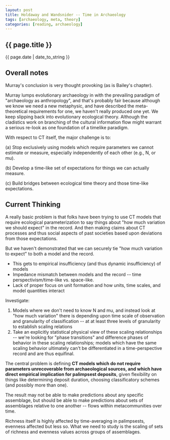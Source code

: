 ```yaml
---
layout: post
title: Holdaway and Wandsnider -- Time in Archaeology
tags: [archaeology, meta, theory]
categories: [reading, archaeology]
---
```


{{ page.title }}
----------------

<div class="publish_date">
{{ page.date | date_to_string }}
</div>



## Overall notes ##

Murray's conclusion is very thought provoking (as is Bailey's chapter).  

Murray lumps evolutionary archaeology in with the prevailing paradigm of "archaeology as anthropology", and that's probably fair because although we know we need a new metaphysic, and have described the meta-theoretical requirements for one, we haven't really produced one yet.  We keep slipping back into evolutionary ecological theory.  Although the cladistics work on branching of the cultural information flow might warrant a serious re-look as one foundation of a timelike paradigm.

With respect to CT itself, the major challenge is to:

(a) Stop exclusively using models which require parameters we cannot estimate or measure, especially independently of each other (e.g., N, or mu).  

(b) Develop a time-like set of expectations for things we can actually measure.

(c) Build bridges between ecological time theory and those time-like expectations.

## Current Thinking ##

A really basic problem is that folks have been trying to use CT models that require ecological parameterization to say things about "how much variation we should expect" in the record.  And then making claims about CT processes and thus social aspects of past societies based upon deviations from those expectations.

But we haven't demonstrated that we can securely tie "how much variation to expect" to both a model and the record.  

- This gets to empirical insufficiency (and thus dynamic insufficiency) of models
- Impedance mismatch between models and the record -- time perspectivism/time-like vs. space-like. 
- Lack of proper focus on unit formation and how units, time scales, and model quantities interact

Investigate:
1.  Models where we don't need to know N and mu, and instead look at "how much variation" there is depending upon time scale of observation and granularity of classification -- at at least three levels of granularity to establish scaling relations
1.  Take an explicitly statistical physical view of these scaling relationships -- we're looking for "phase transitions" and difference phases of behavior in these scaling relationships; models which have the same scaling behavior ultimately can't be differentiated in a time-perspective record and are thus equifinal.

The central problem is defining **CT models which do not require parameters unrecoverable from archaeological sources, and which have direct empirical implication for palimpsest deposits**, given flexibility on things like determining deposit duration, choosing classificatory schemes (and possibly more than one).  

The result may not be able to make predictions about any specific assemblage, but should be able to make predictions about sets of assemblages relative to one another -- flows within metacommunities over time.  

Richness itself is highly affected by time-averaging in palimpsests, evenness affected but less so.  What we need to study is the scaling of sets of richness and evenness values across groups of assemblages.  
